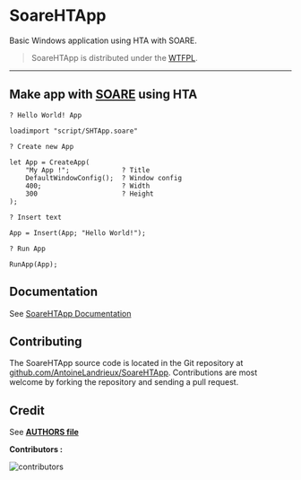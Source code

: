 
# SoareHTApp

Basic Windows application using HTA with SOARE.

>
> SoareHTApp is distributed under the [WTFPL](LICENSE).
>

---

## Make app with [SOARE](https://github.com/AntoineLandrieux/SOARE/) using HTA

```soare
? Hello World! App

loadimport "script/SHTApp.soare"

? Create new App

let App = CreateApp(
    "My App !";             ? Title
    DefaultWindowConfig();  ? Window config
    400;                    ? Width
    300                     ? Height
);

? Insert text

App = Insert(App; "Hello World!");  

? Run App

RunApp(App);
```

## Documentation

See [SoareHTApp Documentation](doc/documentation.md)

## Contributing

The SoareHTApp source code is located in the Git repository at [github.com/AntoineLandrieux/SoareHTApp](https://github.com/AntoineLandrieux/SoareHTApp/).
Contributions are most welcome by forking the repository and sending a pull request.

## Credit

See **[AUTHORS file](AUTHORS)**

**Contributors :**

![contributors](https://contrib.rocks/image?repo=AntoineLandrieux/SoareHTApp)
